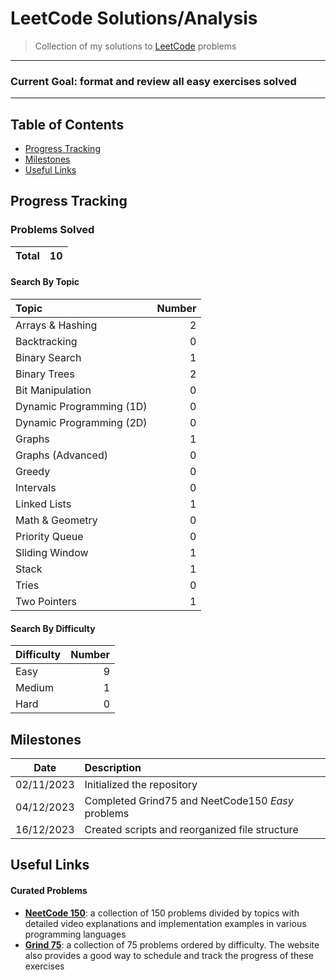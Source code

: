 # LeetCode Solutions/Analysis

> Collection of my solutions to [LeetCode](https://leetcode.com) problems

---
### Current Goal: format and review all easy exercises solved  

---

## Table of Contents
  - [Progress Tracking](#progress-tracking)
  - [Milestones](#milestones)
  - [Useful Links](#useful-links)

## Progress Tracking

### Problems Solved

| Total | 10 |
|:---:|:---:|

#### Search By Topic

| Topic | Number |
|:---|---:|
| Arrays & Hashing | 2 |
| Backtracking | 0 |
| Binary Search | 1 |
| Binary Trees | 2 |
| Bit Manipulation | 0 |
| Dynamic Programming (1D) | 0 |
| Dynamic Programming (2D) | 0 |
| Graphs | 1 |
| Graphs (Advanced) | 0 |
| Greedy | 0 |
| Intervals | 0 |
| Linked Lists | 1 |
| Math & Geometry | 0 |
| Priority Queue | 0 |
| Sliding Window | 1 |
| Stack | 1 |
| Tries | 0 |
| Two Pointers | 1 |

#### Search By Difficulty

| Difficulty | Number |
|:---|---:|
| Easy | 9 |
| Medium | 1 |
| Hard | 0 |

## Milestones

| Date | Description |
|:------:|:-------------|
| 02/11/2023 | Initialized the repository |
| 04/12/2023 | Completed Grind75 and NeetCode150 _Easy_ problems |
| 16/12/2023 | Created scripts and reorganized file structure |

## Useful Links

#### Curated Problems

- **[NeetCode 150](https://neetcode.io/practice)**: a collection of 150 problems divided by topics with detailed video explanations and implementation examples in various programming languages
- **[Grind 75](https://www.techinterviewhandbook.org/grind75?weeks=28&hours=40)**: a collection of 75 problems ordered by difficulty. The website also provides a good way to schedule and track the progress of these exercises